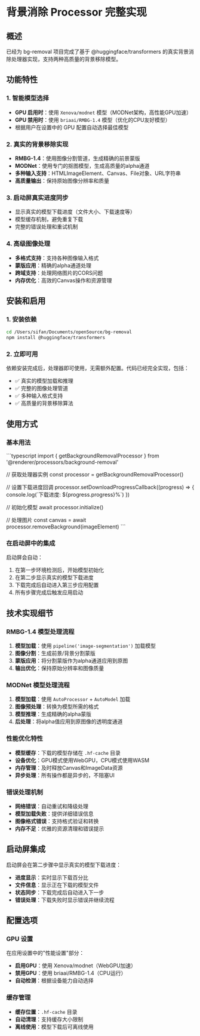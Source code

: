 # 背景消除 Processor 完整实现

## 概述

已经为 bg-removal 项目完成了基于 @huggingface/transformers 的真实背景消除处理器实现，支持两种高质量的背景移除模型。

## 功能特性

### 1. 智能模型选择

- **GPU 启用时**：使用 `Xenova/modnet` 模型（MODNet架构，高性能GPU加速）
- **GPU 禁用时**：使用 `briaai/RMBG-1.4` 模型（优化的CPU友好模型）
- 根据用户在设置中的 GPU 配置自动选择最佳模型

### 2. 真实的背景移除实现

- **RMBG-1.4**：使用图像分割管道，生成精确的前景蒙版
- **MODNet**：使用专门的抠图模型，生成高质量的alpha通道
- **多种输入支持**：HTMLImageElement、Canvas、File对象、URL字符串
- **高质量输出**：保持原始图像分辨率和质量

### 3. 启动屏真实进度同步

- 显示真实的模型下载进度（文件大小、下载速度等）
- 模型缓存机制，避免重复下载
- 完整的错误处理和重试机制

### 4. 高级图像处理

- **多格式支持**：支持各种图像输入格式
- **蒙版应用**：精确的alpha通道处理
- **跨域支持**：处理网络图片的CORS问题
- **内存优化**：高效的Canvas操作和资源管理

## 安装和启用

### 1. 安装依赖

```bash
cd /Users/sifan/Documents/openSource/bg-removal
npm install @huggingface/transformers
```

### 2. 立即可用

依赖安装完成后，处理器即可使用，无需额外配置。代码已经完全实现，包括：

- ✅ 真实的模型加载和推理
- ✅ 完整的图像处理管道
- ✅ 多种输入格式支持
- ✅ 高质量的背景移除算法

## 使用方式

### 基本用法

\`\`\`typescript
import { getBackgroundRemovalProcessor } from '@renderer/processors/background-removal'

// 获取处理器实例
const processor = getBackgroundRemovalProcessor()

// 设置下载进度回调
processor.setDownloadProgressCallback((progress) => {
console.log(\`下载进度: \${progress.progress}%\`)
})

// 初始化模型
await processor.initialize()

// 处理图片
const canvas = await processor.removeBackground(imageElement)
\`\`\`

### 在启动屏中的集成

启动屏会自动：

1. 在第一步环境检测后，开始模型初始化
2. 在第二步显示真实的模型下载进度
3. 下载完成后自动进入第三步应用配置
4. 所有步骤完成后触发应用启动

## 技术实现细节

### RMBG-1.4 模型处理流程

1. **模型加载**：使用 `pipeline('image-segmentation')` 加载模型
2. **图像分割**：生成前景/背景分割蒙版
3. **蒙版应用**：将分割蒙版作为alpha通道应用到原图
4. **输出优化**：保持原始分辨率和图像质量

### MODNet 模型处理流程

1. **模型加载**：使用 `AutoProcessor` + `AutoModel` 加载
2. **图像预处理**：转换为模型所需的格式
3. **模型推理**：生成精确的alpha蒙版
4. **后处理**：将alpha值应用到原图像的透明度通道

### 性能优化特性

- **模型缓存**：下载的模型存储在 `.hf-cache` 目录
- **设备优化**：GPU模式使用WebGPU，CPU模式使用WASM
- **内存管理**：及时释放Canvas和ImageData资源
- **异步处理**：所有操作都是异步的，不阻塞UI

### 错误处理机制

- **网络错误**：自动重试和降级处理
- **模型加载失败**：提供详细错误信息
- **图像格式错误**：支持格式验证和转换
- **内存不足**：优雅的资源清理和错误提示

## 启动屏集成

启动屏会在第二步骤中显示真实的模型下载进度：

- **进度显示**：实时显示下载百分比
- **文件信息**：显示正在下载的模型文件
- **状态同步**：下载完成后自动进入下一步
- **错误处理**：下载失败时显示错误并继续流程

## 配置选项

### GPU 设置

在应用设置中的"性能设置"部分：

- **启用GPU**：使用 Xenova/modnet（WebGPU加速）
- **禁用GPU**：使用 briaai/RMBG-1.4（CPU运行）
- **自动检测**：根据设备能力自动选择

### 缓存管理

- **缓存位置**：`.hf-cache` 目录
- **自动清理**：支持缓存大小限制
- **离线使用**：模型下载后可离线使用
